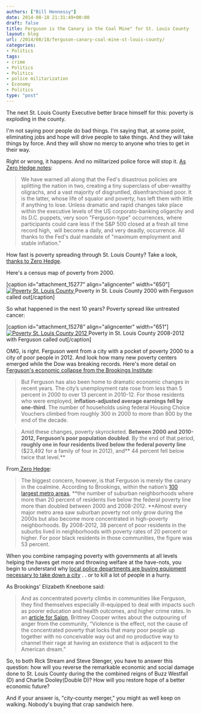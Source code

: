 ```yaml
---
authors: ["Bill Hennessy"]
date: 2014-08-18 21:31:49+00:00
draft: false
title: Ferguson is the Canary in the Coal Mine" for St. Louis County
layout: blog
url: /2014/08/18/ferguson-canary-coal-mine-st-louis-county/
categories:
- Politics
tags:
- crime
- Politics
- Politics
- police militarization
- Economy
- Politics
type: "post"
---
```


The next St. Louis County Executive better brace himself for this: poverty is exploding in the county.

I'm not saying poor people do bad things. I'm saying that, at some point, eliminating jobs and hope will drive people to take things. And they will take things by force. And they will show no mercy to anyone who tries to get in their way.

Right or wrong, it happens. And no militarized police force will stop it. [As Zero Hedge notes](https://www.zerohedge.com/news/2014-08-17/charting-poverty-ferguson-then-and-now):



> We have warned all along that the Fed's disastrous policies are splitting the nation in two, creating a tiny superclass of uber-wealthy oligrachs, and a vast majority of disgruntled, disenfranchised poor. It is the latter, whose life of squalor and poverty, has left them with little if anything to lose. Unless dramatic and rapid changes take place within the executive levels of the US corporato-banking oligarchy and its D.C. puppets, very soon "Ferguson-type" occurrences, where participants could care less if the S&P 500 closed at a fresh all time record high,  will become a daily, and very deadly, occurrence. All thanks to the Fed's dual mandate of "maximum employment and stable inflation."



How fast is poverty spreading through St. Louis County? Take a look, [thanks to Zero Hedge](https://www.zerohedge.com/news/2014-08-17/charting-poverty-ferguson-then-and-now).

Here's a census map of poverty from 2000.

[caption id="attachment_15277" align="aligncenter" width="650"][![Poverty St. Louis County](https://hennessysview.com/wp-content/uploads/2014/08/Poverty-ferg-1.jpg)
](https://hennessysview.com/wp-content/uploads/2014/08/Poverty-ferg-1.jpg) Poverty in St. Louis County 2000 with Ferguson called out[/caption]

So what happened in the next 10 years? Poverty spread like untreated cancer:

[caption id="attachment_15278" align="aligncenter" width="651"][![Poverty St. Louis County 2012](https://hennessysview.com/wp-content/uploads/2014/08/poverty-ferg-2_0.jpg)
](https://hennessysview.com/wp-content/uploads/2014/08/poverty-ferg-2_0.jpg) Poverty in St. Louis County 2008-2012 with Ferguson called out[/caption]

OMG, is right. Ferguson went from a city with a pocket of poverty 2000 to a city of poor people in 2012. And look how many new poverty centers emerged while the Dow was breaking records. Here's more detail on [Ferguson's economic collapse from the Brookings Institute](https://www.brookings.edu/blogs/the-avenue/posts/2014/08/15-ferguson-suburban-poverty#.U-5z7Ce2biq.twitter):



> 

> 
> But Ferguson has also been home to dramatic economic changes in recent years. The city’s unemployment rate rose from less than 5 percent in 2000 to over 13 percent in 2010-12. For those residents who were employed, **inflation-adjusted average earnings fell by one-third**. The number of households using federal Housing Choice Vouchers climbed from roughly 300 in 2000 to more than 800 by the end of the decade.
> 
> 

> 
> Amid these changes, poverty skyrocketed. **Between 2000 and 2010-2012, Ferguson’s poor population doubled**. By the end of that period, **roughly one in four residents lived below the federal poverty line** ($23,492 for a family of four in 2012), and** 44 percent fell below twice that level.**
> 
> 




From[ Zero Hedge](https://www.zerohedge.com/news/2014-08-17/charting-poverty-ferguson-then-and-now):



> The biggest concern, however, is that Ferguson is merely the canary in the coalmine. According to Brookings, within the nation’s [100 largest metro areas](https://www.brookings.edu/research/interactives/2014/concentrated-poverty#/M10420), **the number of suburban neighborhoods where more than 20 percent of residents live below the federal poverty line more than doubled between 2000 and 2008-2012. **Almost every major metro area saw suburban poverty not only grow during the 2000s but also become more concentrated in high-poverty neighborhoods. By 2008-2012, 38 percent of poor residents in the suburbs lived in neighborhoods with poverty rates of 20 percent or higher. For poor black residents in those communities, the figure was 53 percent.



When you combine rampaging poverty with governments at all levels helping the haves get more and throwing welfare at the have-nots, you begin to understand why [local police departments are buying equipment necessary to take down a city](https://hennessysview.com/2014/08/17/create-hate-discontent-america/) . . or to kill a lot of people in a hurry.

As Brookings' Elizabeth Kneebone said:



> And as concentrated poverty climbs in communities like Ferguson, they find themselves especially ill-equipped to deal with impacts such as poorer education and health outcomes, and higher crime rates. In an [article for Salon](https://www.salon.com/2014/08/12/in_defense_of_black_rage_michael_brown_police_and_the_american_dream/), Brittney Cooper writes about the outpouring of anger from the community, “Violence is the effect, not the cause of the concentrated poverty that locks that many poor people up together with no conceivable way out and no productive way to channel their rage at having an existence that is adjacent to the American dream.”



So, to both Rick Stream and Steve Stenger, you have to answer this question: how will you reverse the remarkable economic and social damage done to St. Louis County during the the combined reigns of Buzz Westfall (D) and Charlie Dooley(Double D)? How will you restore hope of a better economic future?

And if your answer is, "city-county merger," you might as well keep on walking. Nobody's buying that crap sandwich here.
